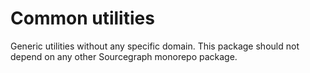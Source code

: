 # Common utilities

Generic utilities without any specific domain.
This package should not depend on any other Sourcegraph monorepo package.
